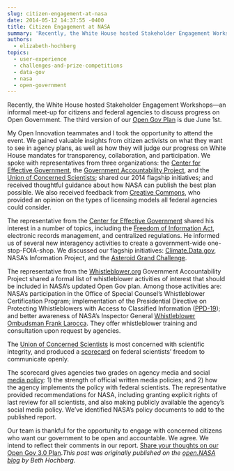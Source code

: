 ```yaml
---
slug: citizen-engagement-at-nasa
date: 2014-05-12 14:37:55 -0400
title: Citizen Engagement at NASA
summary: 'Recently, the White House hosted Stakeholder Engagement Workshops&mdash;an informal meet-up for citizens and federal agencies to discuss progress on Open Government. The third version of our Open Gov Plan is due June 1st. My Open Innovation teammates and I took the opportunity to attend the event. We gained valuable insights from citizen activists on what'
authors:
  - elizabeth-hochberg
topics:
  - user-experience
  - challenges-and-prize-competitions
  - data-gov
  - nasa
  - open-government
---
```


Recently, the White House hosted Stakeholder Engagement Workshops—an informal meet-up for citizens and federal agencies to discuss progress on Open Government. The third version of our [Open Gov Plan](https://open.nasa.gov/blog/2014/04/23/share-your-thoughts-open-gov-3-0-plan/) is due June 1st.

My Open Innovation teammates and I took the opportunity to attend the event. We gained valuable insights from citizen activists on what they want to see in agency plans, as well as how they will judge our progress on White House mandates for transparency, collaboration, and participation. We spoke with representatives from three organizations: the [Center for Effective Government](http://www.foreffectivegov.org/), the [Government Accountability Project](http://www.whistleblower.org/), and the [Union of Concerned Scientists](http://www.ucsusa.org/); shared our 2014 flagship initiatives; and received thoughtful guidance about how NASA can publish the best plan possible. We also received feedback from [Creative Commons](http://us.creativecommons.org/), who provided an opinion on the types of licensing models all federal agencies could consider.

The representative from the [Center for Effective Government](http://www.foreffectivegov.org/) shared his interest in a number of topics, including the [Freedom of Information Act](http://www.hq.nasa.gov/office/pao/FOIA/), electronic records management, and centralized regulations. He informed us of several new interagency activities to create a government-wide one-stop-FOIA-shop. We discussed our flagship initiatives: [Climate.Data.gov](http://climate.data.gov/), NASA’s Information Project, and the [Asteroid Grand Challenge](https://open.nasa.gov/blog/2014/04/23/share-your-thoughts-open-gov-3-0-plan/).

The representative from the [Whistleblower.org](http://www.whistleblower.org/) Government Accountability Project shared a formal list of whistleblower activities of interest that should be included in NASA’s updated Open Gov plan. Among those activities are: NASA’s participation in the Office of Special Counsel’s Whistleblower Certification Program; implementation of the Presidential Directive on Protecting Whistleblowers with Access to Classified Information ([PPD-19](https://www.fas.org/irp/offdocs/ppd/ppd-19.pdf)); and better awareness of NASA’s Inspector General [Whistleblower Ombudsman Frank Larocca](http://oig.nasa.gov/whistleblower.html). They offer whistleblower training and consultation upon request by agencies.

The [Union of Concerned Scientists](http://www.ucsusa.org/) is most concerned with scientific integrity, and produced a [scorecard](http://www.ucsusa.org/assets/documents/scientific_integrity/Freedom-to-Speak-Methodology.pdf) on federal scientists’ freedom to communicate openly.

The scorecard gives agencies two grades on agency media and social [media policy](http://www.ucsusa.org/mediapolicies): 1) the strength of official written media policies; and 2) how the agency implements the policy with federal scientists. The representative provided recommendations for NASA, including granting explicit rights of last review for all scientists, and also making publicly available the agency’s social media policy. We’ve identified NASA’s policy documents to add to the published report.

Our team is thankful for the opportunity to engage with concerned citizens who want our government to be open and accountable. We agree. We intend to reflect their comments in our report. [Share your thoughts on our Open Gov 3.0 Plan](http://open.nasa.gov/blog/2014/04/23/share-your-thoughts-open-gov-3-0-plan/)._This post was originally published on the [open.NASA blog](http://open.nasa.gov/blog/2014/05/07/citizen-engagement-2/) by Beth Hochberg._
